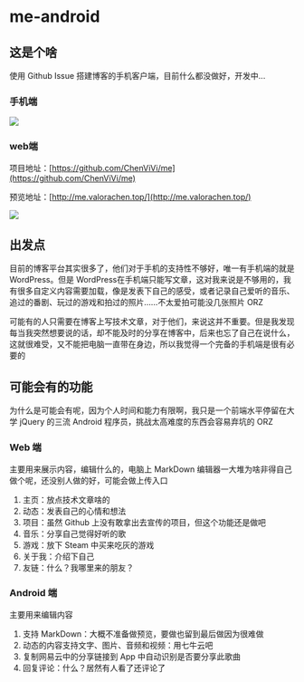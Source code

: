 # me-android

## 这是个啥

使用 Github Issue 搭建博客的手机客户端，目前什么都没做好，开发中...

### 手机端

![](http://img.valorachen.top/18-7-11/69488601.jpg)

### web端

项目地址：[https://github.com/ChenViVi/me](https://github.com/ChenViVi/me)

预览地址：[http://me.valorachen.top/](http://me.valorachen.top/)

![](http://img.valorachen.top/18-7-10/74595056.jpg)

## 出发点

目前的博客平台其实很多了，他们对于手机的支持性不够好，唯一有手机端的就是 WordPress。但是 WordPress在手机端只能写文章，这对我来说是不够用的，我有很多自定义内容需要加载，像是发表下自己的感受，或者记录自己爱听的音乐、追过的番剧、玩过的游戏和拍过的照片……不太爱拍可能没几张照片 ORZ 

可能有的人只需要在博客上写技术文章，对于他们，来说这并不重要。但是我发现每当我突然想要说的话，却不能及时的分享在博客中，后来也忘了自己在说什么，这就很难受，又不能把电脑一直带在身边，所以我觉得一个完备的手机端是很有必要的

## 可能会有的功能

为什么是可能会有呢，因为个人时间和能力有限啊，我只是一个前端水平停留在大学 jQuery 的三流 Android 程序员，挑战太高难度的东西会容易弃坑的 ORZ 

### Web 端

主要用来展示内容，编辑什么的，电脑上 MarkDown 编辑器一大堆为啥非得自己做个呢，还没别人做的好，可能会做上传入口

1. 主页：放点技术文章啥的
2. 动态：发表自己的心情和想法
3. 项目：虽然 Github 上没有敢拿出去宣传的项目，但这个功能还是做吧
4. 音乐：分享自己觉得好听的歌
5. 游戏：放下 Steam 中买来吃灰的游戏
6. 关于我：介绍下自己
7. 友链：什么？我哪里来的朋友？

### Android 端

主要用来编辑内容

1. 支持 MarkDown：大概不准备做预览，要做也留到最后做因为很难做
2. 动态的内容支持文字、图片、音频和视频：用七牛云吧
3. 复制网易云中的分享链接到 App 中自动识别是否要分享此歌曲
4. 回复评论：什么？居然有人看了还评论了

